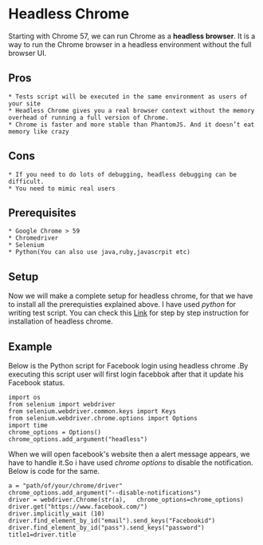 # Headless Chrome

  Starting with Chrome 57, we can run Chrome as a **headless browser**. It is a way to run the Chrome browser in a headless       environment without the full browser UI.
  
  ## Pros
    
    * Tests script will be executed in the same environment as users of your site
    * Headless Chrome gives you a real browser context without the memory overhead of running a full version of Chrome.
    * Chrome is faster and more stable than PhantomJS. And it doesn’t eat memory like crazy
    
  ## Cons
  
    * If you need to do lots of debugging, headless debugging can be difficult.
    * You need to mimic real users
    
  ## Prerequisites
    
    * Google Chrome > 59
    * Chromedriver
    * Selenium
    * Python(You can also use java,ruby,javascrpit etc)
    
 ## Setup
     
   Now we will make a complete setup for headless chrome, for that we have to install all the prerequisties explained above.
   I have used _python_ for writing test script. You can check this [Link](https://duo.com/blog/driving-headless-chrome-with-python) for step by step instruction for installation of headless chrome.
  
  ## Example
  
  Below is the Python script for Facebook login using headless chrome .By executing this script user will first login facebbok after that it update his Facebook status.
  
  ```
import os
from selenium import webdriver
from selenium.webdriver.common.keys import Keys
from selenium.webdriver.chrome.options import Options
import time
chrome_options = Options()
chrome_options.add_argument("headless")
```
 When we will open facebook's website then a alert message appears, we have to handle it.So i have used _chrome options_ to disable the notification. Below is code for the same.
 
 ```
 a = "path/of/your/chrome/driver"
chrome_options.add_argument("--disable-notifications")
driver = webdriver.Chrome(str(a),   chrome_options=chrome_options)
driver.get("https://www.facebook.com/")
driver.implicitly_wait (10)
driver.find_element_by_id("email").send_keys("Facebookid")
driver.find_element_by_id("pass").send_keys("password")
title1=driver.title
 ```
    
   
  
  
  
